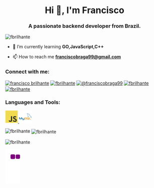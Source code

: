 <h1 align="center">Hi 👋, I'm Francisco</h1>
<h3 align="center">A passionate backend developer from Brazil.</h3>


<p align="left"> <img src="https://komarev.com/ghpvc/?username=fbrilhante&label=Profile%20views&color=0e75b6&style=flat" alt="fbrilhante" /> </p>

- 🌱 I’m currently learning **GO,JavaScript,C++**

- 📫 How to reach me **franciscobraga99@gmail.com**

<h3 align="left">Connect with me:</h3>
<p align="left">
<a href="https://linkedin.com/in/francisco brilhante" target="blank"><img align="center" src="https://raw.githubusercontent.com/rahuldkjain/github-profile-readme-generator/master/src/images/icons/Social/linked-in-alt.svg" alt="francisco brilhante" height="30" width="40" /></a>
<a href="https://instagram.com/fbrilhante" target="blank"><img align="center" src="https://raw.githubusercontent.com/rahuldkjain/github-profile-readme-generator/master/src/images/icons/Social/instagram.svg" alt="fbrilhante" height="30" width="40" /></a>
<a href="https://www.hackerrank.com/@franciscobraga99" target="blank"><img align="center" src="https://raw.githubusercontent.com/rahuldkjain/github-profile-readme-generator/master/src/images/icons/Social/hackerrank.svg" alt="@franciscobraga99" height="30" width="40" /></a>
<a href="https://www.leetcode.com/fbrilhante" target="blank"><img align="center" src="https://raw.githubusercontent.com/rahuldkjain/github-profile-readme-generator/master/src/images/icons/Social/leet-code.svg" alt="fbrilhante" height="30" width="40" /></a>
<a href="https://www.topcoder.com/members/fbrilhante" target="blank"><img align="center" src="https://raw.githubusercontent.com/rahuldkjain/github-profile-readme-generator/master/src/images/icons/Social/topcoder.svg" alt="fbrilhante" height="30" width="40" /></a>
</p>

<h3 align="left">Languages and Tools:</h3>
</a> <a href="https://git-scm.com/" target="_blank" rel="noreferrer"> 
</a> <a href="https://developer.mozilla.org/en-US/docs/Web/JavaScript" target="_blank" rel="noreferrer"> <img src="https://raw.githubusercontent.com/devicons/devicon/master/icons/javascript/javascript-original.svg" alt="javascript" width="40" height="40"/> </a> <a href="https://www.mysql.com/" target="_blank" rel="noreferrer"> <img src="https://raw.githubusercontent.com/devicons/devicon/master/icons/mysql/mysql-original-wordmark.svg" alt="mysql" width="40" height="40"/> </a>   </p>

<p><img align="left" src="https://github-readme-stats.vercel.app/api/top-langs?username=fbrilhante&show_icons=true&locale=en&layout=compact" alt="fbrilhante" /></p>

<p>&nbsp;<img align="center" src="https://github-readme-stats.vercel.app/api?username=fbrilhante&show_icons=true&locale=en" alt="fbrilhante" /></p>

<p><img align="center" src="https://github-readme-streak-stats.herokuapp.com/?user=fbrilhante&" alt="fbrilhante" /></p>


![snake gif](https://github.com/fbrilhante/fbrilhante/blob/output/github-contribution-grid-snake.gif)
